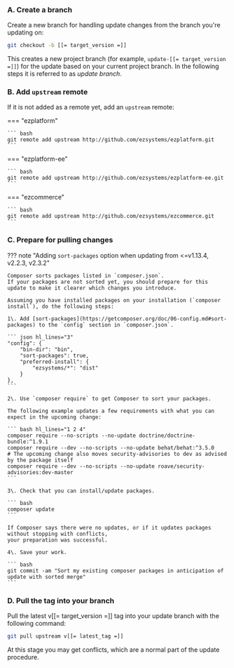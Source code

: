 ### A. Create a branch

Create a new branch for handling update changes from the branch you're updating on:

``` bash
git checkout -b [[= target_version =]]
```

This creates a new project branch (for example, `update-[[= target_version =]]`) for the update based on your current project branch.
In the following steps it is referred to as *update branch*.

### B. Add `upstream` remote

If it is not added as a remote yet, add an `upstream` remote:

=== "ezplatform"

    ``` bash
    git remote add upstream http://github.com/ezsystems/ezplatform.git
    ```

=== "ezplatform-ee"

    ``` bash
    git remote add upstream http://github.com/ezsystems/ezplatform-ee.git
    ```

=== "ezcommerce"

    ``` bash
    git remote add upstream http://github.com/ezsystems/ezcommerce.git
    ```

### C. Prepare for pulling changes

??? note "Adding `sort-packages` option when updating from <=v1.13.4, v2.2.3, v2.3.2"

    Composer sorts packages listed in `composer.json`.
    If your packages are not sorted yet, you should prepare for this update to make it clearer which changes you introduce.

    Assuming you have installed packages on your installation (`composer install`), do the following steps:

    1\. Add [sort-packages](https://getcomposer.org/doc/06-config.md#sort-packages) to the `config` section in `composer.json`.

    ``` json hl_lines="3"
    "config": {
        "bin-dir": "bin",
        "sort-packages": true,
        "preferred-install": {
            "ezsystems/*": "dist"
        }
    },
    ```

    2\. Use `composer require` to get Composer to sort your packages.

    The following example updates a few requirements with what you can expect in the upcoming change:

    ``` bash hl_lines="1 2 4"
    composer require --no-scripts --no-update doctrine/doctrine-bundle:^1.9.1
    composer require --dev --no-scripts --no-update behat/behat:^3.5.0
    # The upcoming change also moves security-advisories to dev as advised by the package itself
    composer require --dev --no-scripts --no-update roave/security-advisories:dev-master
    ```

    3\. Check that you can install/update packages.

    ``` bash
    composer update
    ```

    If Composer says there were no updates, or if it updates packages without stopping with conflicts,
    your preparation was successful.

    4\. Save your work.

    ``` bash
    git commit -am "Sort my existing composer packages in anticipation of update with sorted merge"
    ```

### D. Pull the tag into your branch

Pull the latest v[[= target_version =]] tag into your update branch with the following command:

``` bash
git pull upstream v[[= latest_tag =]]
```

At this stage you may get conflicts, which are a normal part of the update procedure.
